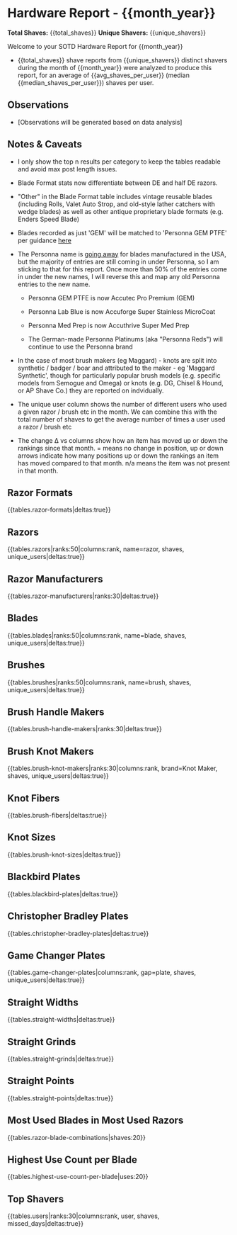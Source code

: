 # Hardware Report - {{month_year}}

**Total Shaves:** {{total_shaves}}
**Unique Shavers:** {{unique_shavers}}

Welcome to your SOTD Hardware Report for {{month_year}}

* {{total_shaves}} shave reports from {{unique_shavers}} distinct shavers during the month of {{month_year}} were analyzed to produce this report, for an average of {{avg_shaves_per_user}} (median {{median_shaves_per_user}}) shaves per user.

## Observations

* [Observations will be generated based on data analysis]

## Notes & Caveats

* I only show the top n results per category to keep the tables readable and avoid max post length issues.

* Blade Format stats now differentiate between DE and half DE razors.

* "Other" in the Blade Format table includes vintage reusable blades (including Rolls, Valet Auto Strop, and old-style lather catchers with wedge blades) as well as other antique proprietary blade formats (e.g. Enders Speed Blade)

* Blades recorded as just 'GEM' will be matched to 'Personna GEM PTFE' per guidance [here](https://www.reddit.com/r/Wetshaving/comments/19a43q7/comment/kil95r8/)

* The Personna name is [going away](https://www.google.com/url?sa=t&source=web&rct=j&opi=89978449&url=https://www.badgerandblade.com/forum/threads/what-do-you-know-about-this-personna-no-longer-exists.647703/&ved=2ahUKEwiyi4n7pPKFAxXeLtAFHfNVDz8QFnoECAQQAQ&usg=AOvVaw38QYgjzknuIIIV94b6VDP5) for blades manufactured in the USA, but the majority of entries are still coming in under Personna, so I am sticking to that for this report. Once more than 50% of the entries come in under the new names, I will reverse this and map any old Personna entries to the new name.

    * Personna GEM PTFE is now Accutec Pro Premium (GEM)
  
    * Personna Lab Blue is now Accuforge Super Stainless MicroCoat
  
    * Personna Med Prep is now Accuthrive Super Med Prep

    * The German-made Personna Platinums (aka "Personna Reds") will continue to use the Personna brand

* In the case of most brush makers (eg Maggard) - knots are split into synthetic / badger / boar and attributed to the maker - eg 'Maggard Synthetic', though for particularly popular brush models (e.g. specific models from Semogue and Omega) or knots (e.g. DG, Chisel & Hound, or AP Shave Co.) they are reported on indvidually.

* The unique user column shows the number of different users who used a given razor / brush etc in the month. We can combine this with the total number of shaves to get the average number of times a user used a razor / brush etc

* The change Δ vs columns show how an item has moved up or down the rankings since that month. = means no change in position, up or down arrows indicate how many positions up or down the rankings an item has moved compared to that month. n/a means the item was not present in that month.

## Razor Formats

{{tables.razor-formats|deltas:true}}

## Razors

{{tables.razors|ranks:50|columns:rank, name=razor, shaves, unique_users|deltas:true}}

## Razor Manufacturers

{{tables.razor-manufacturers|ranks:30|deltas:true}}

## Blades

{{tables.blades|ranks:50|columns:rank, name=blade, shaves, unique_users|deltas:true}}

## Brushes

{{tables.brushes|ranks:50|columns:rank, name=brush, shaves, unique_users|deltas:true}}

## Brush Handle Makers

{{tables.brush-handle-makers|ranks:30|deltas:true}}

## Brush Knot Makers

{{tables.brush-knot-makers|ranks:30|columns:rank, brand=Knot Maker, shaves, unique_users|deltas:true}}

## Knot Fibers

{{tables.brush-fibers|deltas:true}}

## Knot Sizes

{{tables.brush-knot-sizes|deltas:true}}

## Blackbird Plates

{{tables.blackbird-plates|deltas:true}}

## Christopher Bradley Plates

{{tables.christopher-bradley-plates|deltas:true}}

## Game Changer Plates

{{tables.game-changer-plates|columns:rank, gap=plate, shaves, unique_users|deltas:true}}

## Straight Widths

{{tables.straight-widths|deltas:true}}

## Straight Grinds

{{tables.straight-grinds|deltas:true}}

## Straight Points

{{tables.straight-points|deltas:true}}

## Most Used Blades in Most Used Razors

{{tables.razor-blade-combinations|shaves:20}}

## Highest Use Count per Blade

{{tables.highest-use-count-per-blade|uses:20}}

## Top Shavers

{{tables.users|ranks:30|columns:rank, user, shaves, missed_days|deltas:true}}
